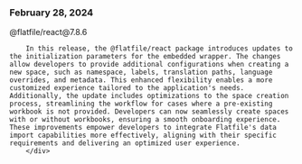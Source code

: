 
### February 28, 2024

<div style={{ display: "table", width: "auto" }}>

  <div style={{ display: "table-row", width: "auto" }}>
      <Snippet file="chips/wrappers.mdx" />
        <div style={{ float: "left", display: "table-column", paddingLeft: "30px", width: "calc(80% - 30px)" }}>
        @flatfile/react@7.8.6

        In this release, the @flatfile/react package introduces updates to the initialization parameters for the embedded wrapper. The changes allow developers to provide additional configurations when creating a new space, such as namespace, labels, translation paths, language overrides, and metadata. This enhanced flexibility enables a more customized experience tailored to the application's needs. Additionally, the update includes optimizations to the space creation process, streamlining the workflow for cases where a pre-existing workbook is not provided. Developers can now seamlessly create spaces with or without workbooks, ensuring a smooth onboarding experience. These improvements empower developers to integrate Flatfile's data import capabilities more effectively, aligning with their specific requirements and delivering an optimized user experience.
        </div>
  </div>

</div>
